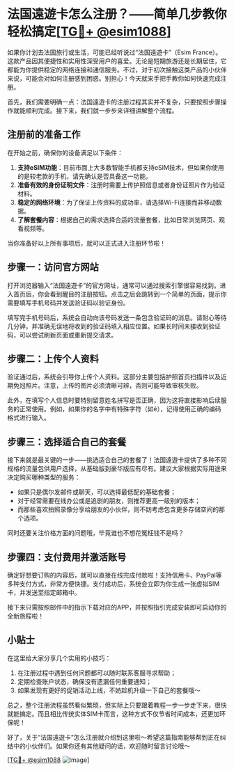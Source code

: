 # 法国遠遊卡怎么注册？——简单几步教你轻松搞定[[TG💪+ @esim1088](https://t.me/s/esim1088)]

如果你计划去法国旅行或生活，可能已经听说过“法国遠遊卡”（Esim France）。这款产品因其便捷性和实用性深受用户的喜爱。无论是短期旅游还是长期居住，它都能为你提供稳定的网络连接和通信服务。不过，对于初次接触这类产品的小伙伴来说，可能会对如何注册感到困惑。别担心！今天就来手把手教你如何快速完成注册。

首先，我们需要明确一点：法国遠遊卡的注册过程其实并不复杂，只要按照步骤操作就能顺利完成。接下来，我们就一步步来详细讲解整个流程。

## 注册前的准备工作

在开始之前，确保你的设备满足以下条件：

1. **支持eSIM功能**：目前市面上大多数智能手机都支持eSIM技术，但如果你使用的是较老款的手机，请先确认是否具备这一功能。
2. **准备有效的身份证明文件**：注册时需要上传护照信息或者身份证照片作为验证材料。
3. **稳定的网络环境**：为了保证上传资料的成功率，请选择Wi-Fi连接而非移动数据。
4. **了解套餐内容**：根据自己的需求选择合适的流量套餐，比如日常浏览网页、观看视频等。

当你准备好以上所有事项后，就可以正式进入注册环节啦！

## 步骤一：访问官方网站

打开浏览器输入“法国遠遊卡”的官方网址，通常可以通过搜索引擎很容易找到。进入首页后，你会看到醒目的注册按钮。点击之后会跳转到一个简单的页面，提示你需要填写手机号码并发送验证码以验证身份。

填写完手机号码后，系统会自动向该号码发送一条包含验证码的消息。请耐心等待几分钟，并准确无误地将收到的验证码填入相应位置。如果长时间未接收到验证码，可以尝试刷新页面或重新提交请求。

## 步骤二：上传个人资料

验证通过后，系统会引导你上传个人资料。这部分主要包括护照首页扫描件以及近期免冠照片。注意，上传的图片必须清晰可辨，否则可能导致审核失败。

此外，在填写个人信息时要特别留意姓名拼写是否正确，因为这将直接影响后续服务的正常使用。例如，如果你的名字中有特殊字符（如é），记得使用正确的编码格式进行输入。

## 步骤三：选择适合自己的套餐

接下来就是最关键的一步——挑选适合自己的套餐了！法国遠遊卡提供了多种不同规格的流量包供用户选择，从基础版到豪华版应有尽有。建议大家根据实际用途来决定购买哪种类型的服务：

- 如果只是偶尔发邮件或聊天，可以选择最低配的基础套餐；
- 对于经常需要在线办公或是追剧的朋友，则推荐更高一级别的版本；
- 而那些喜欢拍照录像分享给朋友的小伙伴，则不妨考虑包含更多存储空间的那个选项。

同时还要关注价格方面的问题哦，毕竟谁也不想花冤枉钱不是吗？

## 步骤四：支付费用并激活账号

确定好想要订购的内容后，就可以直接在线完成付款啦！支持信用卡、PayPal等多种支付方式，非常方便快捷。支付成功后，系统会立即为你生成一张虚拟SIM卡，并发送至指定邮箱中。

接下来只需按照邮件中的指示下载对应的APP，并按照指引完成安装即可启动你的全新旅程啦！

## 小贴士

在这里给大家分享几个实用的小技巧：

1. 在注册过程中遇到任何问题都可以随时联系客服寻求帮助；
2. 定期检查账户状态，确保没有遗漏任何重要通知；
3. 如果发现有更好的促销活动上线，不妨趁机升级一下自己的套餐哦～

总之，整个注册流程虽然看似繁琐，但实际上只要跟着教程一步一步走下来，很快就能搞定。而且相比传统实体SIM卡而言，这种方式不仅节省时间成本，还更加环保呢！

好了，关于“法国遠遊卡”怎么注册就介绍到这里啦～希望这篇指南能够帮到正在纠结中的小伙伴们。如果你还有其他疑问的话，欢迎随时留言讨论哦～

[[TG💪+ @esim1088](https://t.me/s/esim1088) ![Image](https://i.postimg.cc/4NQfJmqS/Snipaste-2025-05-13-00-14-12.png)]